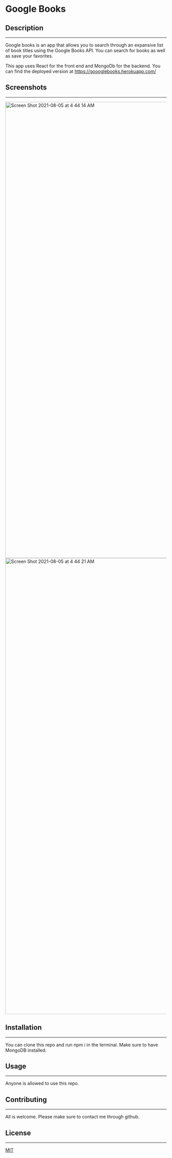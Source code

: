 # Google Books
## Description
---
Google books is an app that allows you to search through an expansive list of book titles using the Google Books API. You can search for books as well as save your favorites. 

This app uses React for the front end and MongoDb for the backend. You can find the deployed version at https://goooglebooks.herokuapp.com/
## Screenshots
---
<img width="1421" alt="Screen Shot 2021-08-05 at 4 44 14 AM" src="https://user-images.githubusercontent.com/82760568/128344730-44a90597-c5c0-45a5-8de0-3874156db6d8.png">
<img width='1421' alt='Screen Shot 2021-08-05 at 4 44 21 AM' src='https://user-images.githubusercontent.com/82760568/128344735-d86831c3-896f-4896-8d78-27ace6e78fb5.png'>

## Installation
---
You can clone this repo and run npm i in the terminal. Make sure to have MongoDB installed.

## Usage
---
Anyone is allowed to use this repo.

## Contributing
---
All is welcome. Please make sure to contact me through github.

## License
---
[MIT](https://choosealicense.com/licenses/mit/)